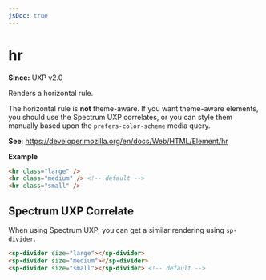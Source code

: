 ```yaml
---
jsDoc: true
---
```

# hr

**Since:** UXP v2.0

Renders a horizontal rule.

<InlineAlert variant="warning" slots="text"/>

The horizontal rule is **not** theme-aware. If you want theme-aware elements, you should use the Spectrum UXP correlates, or you can style them manually based upon the `prefers-color-scheme` media query.

**See**: https://developer.mozilla.org/en/docs/Web/HTML/Element/hr

**Example**

```html
<hr class="large" />
<hr class="medium" /> <!-- default -->
<hr class="small" />
```
## Spectrum UXP Correlate

When using Spectrum UXP, you can get a similar rendering using `sp-divider`.

```html
<sp-divider size="large"></sp-divider>
<sp-divider size="medium"></sp-divider>
<sp-divider size="small"></sp-divider> <!-- default -->
```